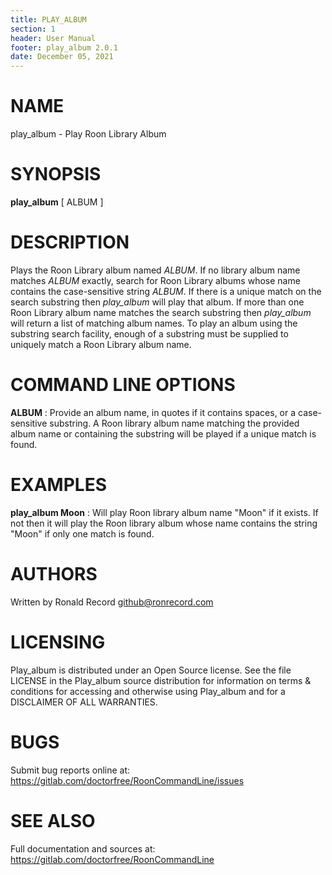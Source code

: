 ```yaml
---
title: PLAY_ALBUM
section: 1
header: User Manual
footer: play_album 2.0.1
date: December 05, 2021
---
```

# NAME
play_album - Play Roon Library Album

# SYNOPSIS
**play_album** [ ALBUM ]

# DESCRIPTION
Plays the Roon Library album named *ALBUM*. If no library album name matches *ALBUM* exactly, search for Roon Library albums whose name contains the case-sensitive string *ALBUM*. If there is a unique match on the search substring then *play_album* will play that album. If more than one Roon Library album name matches the search substring then *play_album* will return a list of matching album names. To play an album using the substring search facility, enough of a substring must be supplied to uniquely match a Roon Library album name.

# COMMAND LINE OPTIONS
**ALBUM**
:  Provide an album name, in quotes if it contains spaces, or a case-sensitive substring. A Roon library album name matching the provided album name or containing the substring will be played if a unique match is found.

# EXAMPLES
**play_album Moon**
: Will play Roon library album name "Moon" if it exists. If not then it will play the Roon library album whose name contains the string "Moon" if only one match is found.

# AUTHORS
Written by Ronald Record github@ronrecord.com

# LICENSING
Play_album is distributed under an Open Source license.
See the file LICENSE in the Play_album source distribution
for information on terms &amp; conditions for accessing and
otherwise using Play_album and for a DISCLAIMER OF ALL WARRANTIES.

# BUGS
Submit bug reports online at: https://gitlab.com/doctorfree/RoonCommandLine/issues

# SEE ALSO
Full documentation and sources at: https://gitlab.com/doctorfree/RoonCommandLine

